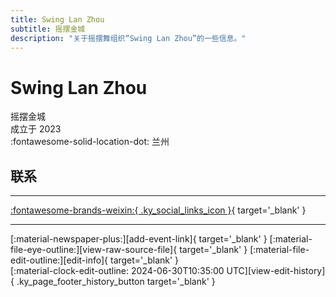```yaml
---
title: Swing Lan Zhou
subtitle: 摇摆金城
description: "关于摇摆舞组织“Swing Lan Zhou”的一些信息。"
---
```


# Swing Lan Zhou

摇摆金城  
成立于 2023  
:fontawesome-solid-location-dot: 兰州  


## 联系


---

 [:fontawesome-brands-weixin:{ .ky_social_links_icon }](# "swinglanzhou摇摆金城"){ target='_blank' }

---

<div class="ky_page_footer" markdown>
<div class="ky_page_footer_trailing" markdown="span">
[:material-newspaper-plus:][add-event-link]{ target='_blank' }
[:material-file-eye-outline:][view-raw-source-file]{ target='_blank' }
[:material-file-edit-outline:][edit-info]{ target='_blank' }
</div>
<div class="ky_page_footer_leading" markdown="span">
[:material-clock-edit-outline: 2024-06-30T10:35:00 UTC][view-edit-history]{ .ky_page_footer_history_button target='_blank' }
</div>
</div>

[add-event-link]: https://github.com/swingdance/events/issues/new?assignees=&labels=add+event&projects=&template=02-add_entity.yml&title=%5Bzh_CN%5D%20Add%20Event%3A%20%3CName%3E&region=zh_CN&province=Gansu&city=Lanzhou&org_id=swing-lan-zhou "添加活动"
[view-raw-source-file]: https://github.com/swingdance/orgs/blob/main/zh_CN/swing-lan-zhou.json "查看原始源文件"
[edit-info]: https://github.com/swingdance/orgs/issues/new?assignees=&labels=update+org&projects=&template=03-update_entity.yml&title=%5Bzh_CN%5D%20Update%20Org%3A%20Swing%20Lan%20Zhou&region=zh_CN&id=swing-lan-zhou&name=Swing%20Lan%20Zhou "编辑信息"

[view-edit-history]: https://github.com/swingdance/orgs/commits/main/zh_CN/swing-lan-zhou.json "查看编辑历史"

